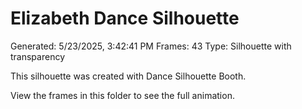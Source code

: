 # Elizabeth Dance Silhouette
Generated: 5/23/2025, 3:42:41 PM
Frames: 43
Type: Silhouette with transparency
    
This silhouette was created with Dance Silhouette Booth.
    
View the frames in this folder to see the full animation.